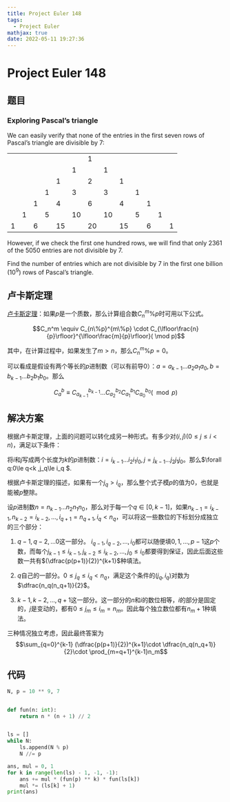 ```yaml
---
title: Project Euler 148
tags:
  - Project Euler
mathjax: true
date: 2022-05-11 19:27:36
---
```


<escape><!-- more --></escape>

# Project Euler 148

## 题目

### Exploring Pascal’s triangle

We can easily verify that none of the entries in the first seven rows of Pascal’s triangle are divisible by $7$:

||||||||||||||
|-|-|-|-|-|-|-|-|-|-|-|-|-|
|||||||1|||||||
||||||1||1||||||
|||||1||2||1|||||
||||1||3||3||1||||
|||1||4||6||4||1|||
||1||5||10||10||5||1||
|1||6||15||20||15||6||1|

However, if we check the first one hundred rows, we will find that only $2361$ of the $5050$ entries are not divisible by $7$.

Find the number of entries which are not divisible by $7$ in the first one billion ($10^9$) rows of Pascal’s triangle.

## 卢卡斯定理

[卢卡斯定理](https://en.wikipedia.org/wiki/Lucas%27s_theorem)：如果$p$是一个质数，那么计算组合数$C_n^m\% p$时可用以下公式。

$$C_n^m \equiv C_{n\%p}^{m\%p} \cdot C_{\lfloor\frac{n}{p}\rfloor}^{\lfloor\frac{m}{p}\rfloor}( \mod p)$$

其中，在计算过程中，如果发生了$m>n$，那么$C_n^m\%p=0$。

可以看成是假设有两个等长的$p$进制数（可以有前导$0$）：$a=a_{k-1}\dots a_2a_1a_0,b= b_{k-1}\dots b_2b_1b_0$。那么

$$C_a^b\equiv  C_{a_{k-1}}^{b_{k-1}}\dots C_{a_2}^{b_2}C_{a_1}^{b_1}C_{a_0}^{b_0}(\mod p) $$

## 解决方案

根据卢卡斯定理，上面的问题可以转化成另一种形式。有多少对$(i,j)(0\leq j \le i <n )$，满足以下条件：

将$i$和$j$写成两个长度为$k$的$p$进制数：$i=i_{k-1}\dots i_2i_1i_0,j=j_{k-1}\dots j_2j_1j_0$。那么$\forall q:0\le q<k ,j_q\le i_q $.

根据卢卡斯定理的描述，如果有一个$j_q>i_q$，那么整个式子模$p$的值为$0$，也就是能被$p$整除。

设$p$进制数$n=n_{k-1}\dots n_2n_1n_0$，那么对于每一个$q\in[0,k-1]$，如果$n_{k-1}=i_{k-1},n_{k-2}=i_{k-2},\dots,i_{q+1}=n_{q+1},i_q<n_q$，可以将这一些数位的下标划分成独立的三个部分：

1. $q-1,q-2,\dots 0$这一部分。 $i_{q-1},i_{q-2},\dots,i_0$都可以随便填$0,1,\dots,p-1$这$p$个数，而每个$j_{k-1}\le i_{k-1},j_{k-2}\le i_{k-2},\dots,j_0\le i_0$都要得到保证，因此后面这些数一共有$(\dfrac{p(p+1)}{2})^{k+1}$种填法。

2. $q$自己的一部分。$0\le j_q\le i_q<n_q$，满足这个条件的$(j_q,i_q)$对数为$\dfrac{n_q(n_q+1)}{2}$。

3. $k-1,k-2,\dots,q+1$这一部分。这一部分的$n$和$i$的数位相等，$i$的部分是固定的，$j$是变动的，都有$0\le j_m\le i_m=n_m$。因此每个独立数位都有$n_m+1$种填法。

三种情况独立考虑，因此最终答案为$$\sum_{q=0}^{k-1} (\dfrac{p(p+1)}{2})^{k+1}\cdot \dfrac{n_q(n_q+1)}{2}\cdot \prod_{m=q+1}^{k-1}n_m$$

## 代码

```py
N, p = 10 ** 9, 7


def fun(n: int):
    return n * (n + 1) // 2


ls = []
while N:
    ls.append(N % p)
    N //= p

ans, mul = 0, 1
for k in range(len(ls) - 1, -1, -1):
    ans += mul * (fun(p) ** k) * fun(ls[k])
    mul *= (ls[k] + 1)
print(ans)

```
